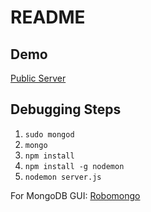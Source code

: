 # README

## Demo

[Public Server](http://35.163.153.14/)

## Debugging Steps

1. `sudo mongod`
2. `mongo`
3. `npm install`
4. `npm install -g nodemon`
5. `nodemon server.js`

For MongoDB GUI: [Robomongo](https://robomongo.org/download)
